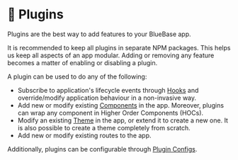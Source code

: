 # 🔌 Plugins

Plugins are the best way to add features to your BlueBase app.

It is recommended to keep all plugins in separate NPM packages. This helps us keep all aspects of an app modular. Adding or removing any feature becomes a matter of enabling or disabling a plugin.

A plugin can be used to do any of the following:

* Subscribe to application's lifecycle events through [Hooks](https://github.com/BlueBaseJS/docs/tree/6710d83d9e42436a90100426d36314c69fa496f6/key-concepts/plugins/hooks.md) and override/modify application behaviour in a non-invasive way.
* Add new or modify existing [Components](https://github.com/BlueBaseJS/docs/tree/6710d83d9e42436a90100426d36314c69fa496f6/key-concepts/plugins/components.md) in the app. Moreover, plugins can wrap any component in Higher Order Components \(HOCs\).
* Modify an existing [Theme](../themes/) in the app, or extend it to create a new one. It is also possible to create a theme completely from scratch.
* Add new or modify existing routes to the app.

Additionally, plugins can be configurable through [Plugin Configs](making-a-plugin-configurable.md).

